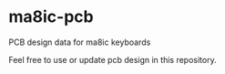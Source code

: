 # ma8ic-pcb
PCB design data for ma8ic keyboards

Feel free to use or update pcb design in this repository.